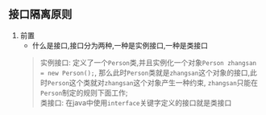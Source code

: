 ## 接口隔离原则
1. 前置
    - 什么是接口,接口分为两种,一种是实例接口,一种是类接口
    > 实例接口: 定义了一个`Person`类,并且实例化一个对象`Person zhangsan = new Person();`,
        那么此时`Person`类就是`zhangsan`这个对象的接口,此时`Person`这个类就对`zhangsan`这个对象产生一种约束,
        `zhangsan`只能在`Person`制定的规则下面工作;         
    类接口: 在java中使用`interface`关键字定义的接口就是类接口 